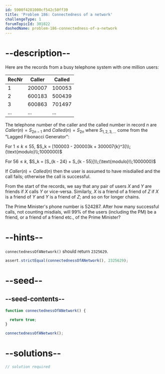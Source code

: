 ```yaml
---
id: 5900f4281000cf542c50ff39
title: 'Problem 186: Connectedness of a network'
challengeType: 1
forumTopicId: 301822
dashedName: problem-186-connectedness-of-a-network
---
```


# --description--

Here are the records from a busy telephone system with one million users:

| RecNr | Caller | Called |
|-------|--------|--------|
|   1   | 200007 | 100053 |
|   2   | 600183 | 500439 |
|   3   | 600863 | 701497 |
|  ...  |  ...   |  ...   |

The telephone number of the caller and the called number in record $n$ are $Caller(n) = S_{2n - 1}$ and $Called(n) = S_{2n}$ where ${S}_{1,2,3,\ldots}$ come from the "Lagged Fibonacci Generator":

For $1 ≤ k ≤ 55$, $S_k = [100003 - 200003k + 300007{k}^3]\\;(\text{modulo}\\;1000000)$

For $56 ≤ k$, $S_k = [S_{k - 24} + S_{k - 55}]\\;(\text{modulo}\\;1000000)$

If $Caller(n) = Called(n)$ then the user is assumed to have misdialled and the call fails; otherwise the call is successful.

From the start of the records, we say that any pair of users $X$ and $Y$ are friends if $X$ calls $Y$ or vice-versa. Similarly, $X$ is a friend of a friend of $Z$ if $X$ is a friend of $Y$ and $Y$ is a friend of $Z$; and so on for longer chains.

The Prime Minister's phone number is 524287. After how many successful calls, not counting misdials, will 99% of the users (including the PM) be a friend, or a friend of a friend etc., of the Prime Minister?

# --hints--

`connectednessOfANetwork()` should return `2325629`.

```js
assert.strictEqual(connectednessOfANetwork(), 2325629);
```

# --seed--

## --seed-contents--

```js
function connectednessOfANetwork() {

  return true;
}

connectednessOfANetwork();
```

# --solutions--

```js
// solution required
```
